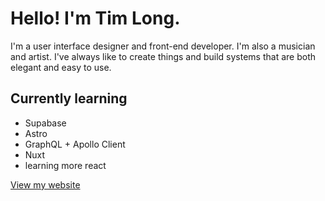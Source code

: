 # Hello! I'm Tim Long. 

I'm a user interface designer and front-end developer. I'm also a musician and artist. I've always like to create things and build systems that are both elegant and easy to use.

## Currently learning
- Supabase 
- Astro
- GraphQL + Apollo Client
- Nuxt
- learning more react

[View my website](https://timuism.net)




